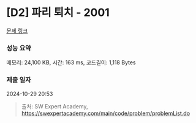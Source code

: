 # [D2] 파리 퇴치 - 2001 

[문제 링크](https://swexpertacademy.com/main/code/problem/problemDetail.do?contestProbId=AV5PzOCKAigDFAUq) 

### 성능 요약

메모리: 24,100 KB, 시간: 163 ms, 코드길이: 1,118 Bytes

### 제출 일자

2024-10-29 20:53



> 출처: SW Expert Academy, https://swexpertacademy.com/main/code/problem/problemList.do